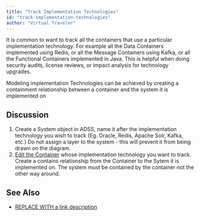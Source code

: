 ```yaml
---
title: "Track Implementation Technologies"
id: "track-implementation-technologies"
author: "Virtual Traveler"
---
```

It is common to want to track all the containers that use a particular implementation technology. For example all the Data Containers implemented using Redis, or all the Message Containers using Kafka, or all the Functional Containers implemented in Java. This is helpful when doing security audits, license reviews, or impact analysis for technology upgrades. 

Modeling implementation Technologies can be achieved by creating a containment relationship between a container and the system it is implemented on 

## Discussion 

1. Create a System object in ADSS, name it after the implementation technology you wish to track (Eg. Oracle, Redis, Apache Solr, Kafka, etc.)  Do not assign a layer to the system - this will prevent it from being drawn on the diagram.  
2. [Edit the Container](/references/screens/object-management/) whose implementation technology you want to track. Create a contains relationship from the Container to the Sytem it is implemented on. The system must be contained by the container not the other way around. 

## See Also

* [REPLACE WITH a link description](http://www.google.com) 
